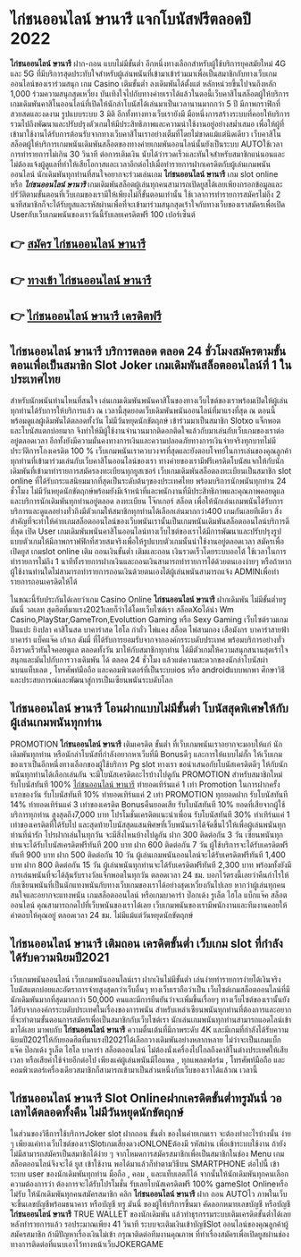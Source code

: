 # ไก่ชนออนไลน์ ษานารี  แจกโบนัสฟรีตลอดปี 2022

**ไก่ชนออนไลน์ ษานารี** ฝาก-ถอน แบบไม่มีขั้นต่ำ  อีกหนึ่งทางเลือกสำหรับผู้ใช้บริการยุคสมัยใหม่ 4G และ 5G ที่มีบริการสุดประทับใจสำหรับผู้เล่นพนันที่เข้ามาเข้าร่วมมาเพื่อเป็นสมาชิกกับทางเว็บเกมออนไลน์ของเราร่วมสนุก เกม Casino  เติมขั้นต่ำ ลงเดิมพันได้ตั้งแต่ หลักหน่วยขึ้นไปจนถึงหลัก 1,000 ร่วมความสนุกสุดเหวี่ยง บันเทิงใจไปกับทางค่ายเราได้แล้วในตอนี้เว็บคาสิโนสล็อตผู้ให้บริการเกมเดิมพันคาสิโนออนไลน์ที่เปิดให้นักล่าโบนัสได้เล่นมาเป็นเวลานานมากกว่า 5 ปี มีภาพกราฟิกที่สวยสดและงดงาม รูปแบบระบบ 3 มิติ
อีกทั้งทางทางเว็บเรายังมี มือหนึ่งการสร้างระบบที่คอยให้บริการ  รวมไปถึงพัฒนาและปรับปรุงตัวเกมให้มีประสิทธิภาพและความน่าใช้งานอยู่อย่างสม่ำเสมอ เพื่อให้ผู้ที่เข้ามาใช้งานได้รับการต้อนรับจากทางเว็บคาสิโนเราอย่างเต็มที่โดยไม่ขาดแม้แต่นิดเดียว เว็บคาสิโนสล็อตผู้ให้บริการเกมพนันเดิมพันสล็อตของทางค่ายเกมพันออนไลน์นั้นยังเป็นระบบ AUTOใช้เวลาการทำรายการไม่เกิน 30 วินาที ต่อการเติมเงิน นับได้ว่ารวดเร็วและทันใจสำหรับสมาชิกแน่นอนและไม่ต้องแจ้งผู้ดูแลที่ทำให้เสียโอกาสและเวลาอีกต่อไปเมื่อทำรายการฝากเครดิตกับผู้เล่นเกมพนันออนไลน์
นักเดิมพันทุกท่านที่สนใจอยากจะร่วมเล่นเกม **ไก่ชนออนไลน์ ษานารี** เกม slot online หรือ ***ไก่ชนออนไลน์ ษานารี*** เกมเดิมพันสล็อตผู้เล่นทุกคนสามารถเปิดยูสได้เลยเพียงกรอกข้อมูลและปรัวัติตามขั้นตอนที่เว็บเกมของเรามีให้เพียงไม่กี่ขั้นตอนเท่านั้น ใช้เวลาการทำรายการสมัครไม่ถึง 2 นาทีสมาชิกก็จะได้รับยูสและรหัสผ่านเพื่อที่จะเข้ามาร่วมสนุกสุดเร้าใจกับทางเว็บของเราสมัครเพื่อเปิด Userกับเว็บเกมพนันของเราวันนี้รับเลยเครดิตฟรี 100 เปอร์เซ็นต์

## 👉 [สมัคร ไก่ชนออนไลน์ ษานารี](https://archa888.com/)
## 👉 [ทางเข้า ไก่ชนออนไลน์ ษานารี](https://archa888.com/)
## 👉 [ไก่ชนออนไลน์ ษานารี เครดิตฟรี](https://archa888.com/)

## ไก่ชนออนไลน์ ษานารี บริการตลอด ตลอด 24 ชั่วโมงสมัครตามขั้นตอนเพื่อเป็นสมาชิก Slot Joker เกมเดิมพันสล็อตออนไลน์ที่ 1 ในประเทศไทย

สำหรับนักพนันท่านไหนที่สนใจ เล่นเกมเดิมพันพนันคาสิโนของทางเว็บไซต์ของเราพร้อมเปิดให้ผู้เล่นทุกท่านได้รับการให้บริการแล้ว ณ เวลานี้สุดยอดเว็บเดิมพันพนันออนไลน์ที่มาแรงที่สุด ณ ตอนนี้ พร้อมดูแลผู้เดิมพันได้ตลอดทั้งวัน ไม่มีวันหยุดนักขัตฤกษ์ เข้าร่วมมาเป็นสมาชิก Slotxo แจ็กพอตและโบนัสแตกบ่อยมาก จึงทำให้มีผู้ใช้งานจำนวนมากติดอกติดใจแล้วกับมาเล่นกับเว็บเกมของเราต่ออยู่ตลอดเวลา อีกทั้งยังมีความมั่นคงทางการเงินและความปลอดภัยทางการเงินจ่ายจริงทุกบาทไม่มีประวัติการโกงเครดิต 100 % เว็บเกมพนันเราควบวงจรที่สุดและยังตอบโจทย์ในการเล่นของคุณลูกค้าทุกท่านที่เข้ามาร่วมเล่นกับเว็บคาสิโนออนไลน์ของเรา
ทางค่ายของเรามีฟรีเครดิตโบนัสแจกให้กับนักเดิมพันที่เข้ามาทำรายการสมัครลงทะเบียนทุกยูสเซอร์ เว็บเกมเดิมพันสล็อตลงทะเบียนเป็นสมาชิก slot online ที่ได้รับกระแสนิยมมากที่สุดเป็นระดับต้นๆของประเทศไทย พร้อมบริการนักพนันทุกท่าน 24 ชั่วโมง ไม่มีวันหยุดนักขัตฤกษ์พร้อมยังมีเจ้าหน้าที่และพนักงานที่มีประสิทธิภาพและคุณภาพคอยดูแลและบริการนักเดิมพันทุกท่านอยู่ตลอด ลงทะเบียน โจ๊กเกอร์ สล็อต เพื่อให้นักเล่นเกมพนันได้รับการบริการและดูแลอย่างทั่วถึงมีตัวเกมให้สมาชิกทุกท่านได้เลือกเล่นมากกว่า400 เกมกันเลยทีเดียว
สิ่งสำคัญที่จะทำให้ค่ายเกมสล็อตออนไลน์ของเว็บพนันเรานั้นเป็นเกมพนันเดิมพันสล็อตออนไลน์บริการดีที่สุด เปิด User  เกมเดิมพันพนันคาสิโนออนไลน์ทางเว็บไซต์ของเราได้มีการพัฒนาและปรับปรุงรูปแบบตัวเกมให้มีภาพกราฟฟิกที่สวยสมจริงเพื่อให้รูปแบบตัวเกมนั้นน่าใช้งานอยู่ตลอดเวลา สมัครเพื่อเปิดยูส เกมslot online เติม ถอนเงินขั้นต่ำ เติมและถอน เงินรวดเร็วโดยระบบออโต้ ใช้เวลาในการทำรายการไม่ถึง 1 นาทีทั้งรายการฝากเงินและถอนเงินสามารถทำรายการได้ด้วยตนเองง่ายๆ หรือถ้าหากผู้ใช้งานท่านใดไม่สามารถทำรายการถอนเงินด้วยตนเองได้ผู้เล่นพนันสามารถแจ้ง ADMINเพื่อทำรายการถอนเครดิตให้ได้

ในขณะนี้รับประกันได้เลยว่าเกม  Casino Online **ไก่ชนออนไลน์ ษานารี** ฝากเดิมพัน ไม่มีขั้นต่ำทรูมันนี่ วอเลท สุดฮิตที่มาแรง2021เลยก็ว่าได้โดยเว็บไซต์เรา สล็อตXoได้นำ  Wm Casino,PlayStar,GameTron,Evoluttion Gaming หรือ Sexy Gaming เว็บไซต์รวมเกมปั่นแปะ ยิงปลา คาสิโนสด บาคาร่าสด ไฮโล กำถั่ว ไพ่แคง สล็อต ไพ่สามกอง เสือมังกร บาคาร่าสายฟ้า บาคาร่า แบ็คแจ๊ค เก้าเก ดัมมี่ ที่ได้รับการยอมรับจากจากองค์กรระบดับประเทศ พร้อมบริการอย่างทั่วถึงรวดเร็วทันใจคอยดูแล ตลอดทั้งวัน มาให้กับสมาชิกทุกท่าน ได้มีตัวเกมให้ความสนุกสนานสุดเร้าใจสนุกและมันไปกับการวางเดิมพัน ได้ ตลอด 24 ชั่วโมง แล้วแต่ความสะดวกของนักล่าโบนัสผ่านบนแท็บเลต , โทรศัพท์มือถือ และคอมพิวเตอร์ที่เป็นระบบios หรือ androidแบบพกพา ศึกษาวิธีและประสบการณ์และพัฒนาสู่การเป็นเซียนพนันระบดับโลก

## ไก่ชนออนไลน์ ษานารี โอนฝากแบบไม่มีขั้นต่ำ โบนัสสุดพิเศษให้กับผู้เล่นเกมพนันทุกท่าน

 PROMOTION  **ไก่ชนออนไลน์ ษานารี** เติมเครดิต ขั้นต่ำ ที่เว็บเกมพนันเราอยากจะมอบให้แก่  นักเดิมพันทุกท่าน หรือนักล่าโบนัสที่กำลังอยากหาเว็บที่มี Bonusดีๆ และการให้แบบไม่กั๊ก ให้เว็บเกมของเราเป็นอีกหนึ่งทางเลือกของผู้ใช้บริการ Pg slot ทางเรา ขอนำเสนอกับโบนัสเครดิตดีๆ ให้กับนักพนันทุกท่านได้เลือกเล่นกัน จะมีโบนัสเครดิตอะไรบ้างไปดูกัน
 PROMOTION สำหรับสมาชิกใหม่ รับโบนัสทันที 100% [ไก่ชนออนไลน์ ษานารี](https://archa888.com/) ทำยอดเทิร์นแค่ 1 เท่า
 Promotion ในการฝากครั้งแรกของวัน รับโบนัสทันที 10% ทำยอดเทิร์นแค่ 2 เท่า
 PROMOTION ทุกยอดฝาก รับโบนัสทันที 14% ทำยอดเทิร์นแค่ 3 เท่าของเครดิต
Bonusคืนยอดเสีย รับโบนัสทันที 10% ยอดที่เสียจากผู้ใช้บริการทุกท่าน สูงสุดถึง7,000 บาท
โปรโมชั่นเครดิตแนะนำเพื่อน รับโบนัสทันที 30% ทำเทิร์นแค่ 1 เท่าของเครดิตที่ได้รับไป
และสุดท้ายโบนัสสุดแสนพิศษที่เว็บพนันเราได้จัดขึ้นไว้ให้เพื่อผู้เล่นพนันทุกท่านที่น่ารัก โปรฝากเล่นในทุกวัน จะมีสิ่งไหนบ้างไปดูกัน
ฝาก 300 ติดต่อกัน 3 วัน เซียนพนันทุกท่านจะได้รับโบนัสเครดิตฟรีทันที 200 บาท
ฝาก 600 ติดต่อกัน 7 วัน ผู้ใช้บริการจะได้รับเครดิตฟรีทันที 900 บาท
ฝาก 500 ติดต่อกัน 10 วัน ผู้เล่นเกมพนันออนไลน์จะได้รับเครดิตฟรีทันที 1,400 บาท
ฝาก 800 ติดต่อกัน 15 วัน ผู้เล่นพนันทุกท่านจะได้รับเครดิตฟรีทันที 2,300 บาท
พร้อมทั้งยังมีการเล่นพนันที่จะได้ลุ้นรับรางวัลแจ็กพอตในทุกวัน ตลอดเวลา 24 ชม. บอกไว้ตรงนี้เลยว่าคืนกำไรให้กับเซียนพนันที่เป็นนักแทงพนันกับทางเว็บเกมของเราได้อย่างสุดเหวี่ยงกันไปเลย หากว่าผู้เล่นทุกคนสนใจและอยากจะแทงพนัน เกมสล็อตออนไลน์ หรือเกมบาคาร่า ป๊อกเด้ง รูเล็ต ไฮโล แบ็กแจ๊ค สล็อตออนไลน์ คุณสามารถกดไปที่เว็บพนันของเราได้เลย เว็บเกมพนันของเรามีพนักงานและทีมงานคอยให้คำตอบให้คุณอยู่ ตลอดเวลา 24 ชม. ไม่มีแม้แต่วันหยุดนักขัตฤกษ์

## ไก่ชนออนไลน์ ษานารี เติมถอน เครดิตขั้นต่ำ  เว็บเกม slot ที่กำลังได้รับความนิยมปี2021

เว็บเกมพนันออนไลน์ เว็บเกมพนันออนไลน์เรา ฝากเงินไม่มีขั้นต่ำ เล่นง่ายทำรายการง่ายได้เงินจริง โบนัสแตกบ่อยและอัตราการจ่ายสูงสุดกว่าเว็บอื่นๆ ทางเว็บเราถือว่าเป็น เว็บไซต์เกมสล็อตออนไลน์ที่มีนักเดิมพันมากที่สุดมากกว่า 50,000 คนและมีการยืนยันว่าจะเพิ่มขึ้นเรื่อยๆ ทางเว็บไซต์ของเรานั้นยังได้รับจากองค์กรระบดับประเทศในเรื่องของการพนัน สำหรับเหล่าเซียนพนันทุกท่านที่ต้องการและอยากที่จะทำตามขั้นตอนการสมัครเพื่อเป็นสมาชิกกับเว็บไซต์เรา นักเล่นเกมพนันทุกท่านสามารถแอดไลน์เข้ามาได้เลย
	มาพบกับ **ไก่ชนออนไลน์ ษานารี** ความตื่นเต้นที่มีภาพระดับ 4K และมีเกมที่กำลังได้รับความนิยมปี2021ให้กับยอดฮิตที่มาแรงปี2021ได้เลือกวางเดิมพันอย่างหลากหลาย  ไม่ว่าจะเป็นเกมแบ็กแจ๊ค ป๊อกเด้ง รูเล็ต ไฮโล บาคาร่า สล็อตออนไลน์ ไม่ต้องนั่งเครื่องไปไกลถึงคาสิโนต่างประเทศให้เสียเวลา หรือเสียค่าใช้จ่ายอีกต่อไป เพียงแค่ผู้เล่นพนันมีไอแพด , ทุกแพลตฟอร์ม , โทรศัพท์มือถือ และคอมพิวเตอร์เครื่องเดียวสมาชิกก็สามารถเข้ามาเป็นส่วนหนึ่งกับเว็บของเราได้แล้วณ เวลานี้

## ไก่ชนออนไลน์ ษานารี Slot Onlineฝากเครดิตขั้นต่ำทรูมันนี่ วอเลทได้ตลอดทั้งคืน ไม่มีวันหยุดนักขัตฤกษ์

ในส่วนของวิธีการใช้บริการJoker slot ฝากถอน ขั้นต่ำ ของในค่ายเกมเรา จะต้องทำอะไรบ้างนั้น ง่าย ๆ เพียงแค่ทางเว็บไซต์ของเราSlotเกมเสี่ยงดวงONLONEต้องมี รหัสผ่าน เพื่อเข้าระบบใช้งาน ถ้ายังไม่มีสามารถสมัครเป็นสมาชิกได้ง่าย ๆ จากโหมดการสมัครสมาชิกเพื่อเป็นสมาชิกในช่อง Menu เกมสล็อตออนไลน์จึงจะได้ ยูส เข้าใช้งาน พอได้มาแล้วก็ทำตามวิธีบน SMARTPHONE ต่อไปนี้
เข้าระบบ user  ของนักเดิมพันทุกท่าน มือถือ , คอม , และแท็บเลตก็ได้
จากนั้นให้นักเดิมพันทุกคนเลือกความต้องการว่า ต้องการจะได้รับโปรโมชั่น รับเลยโบนัสเครดิตฟรี 100% gameSlot Onlineหรือไม่รับ
ให้นักเดิมพันทุกคนสมัครสมาชิก คลิก **ไก่ชนออนไลน์ ษานารี** ฝาก ถอน AUTOไว ภาพในเว็บจะขึ้นเลขบัญชีพร้อมธนาคาร หรือบัญชี ทรู มันนี่ ของผู้ให้บริการขึ้นมา
คัดลอกหมายเลขบัญชี หรือบัญชี **ไก่ชนออนไลน์ ษานารี** TRUE WALLET ของนักเดิมพัน แล้วทำธุรกรรมระบบเติมเครดิตขั้นต่ำได้เลย
หลังทำรายการแล้ว รอประมาณเพียง 41 วินาที ระบบจะเติมเงินเข้าบัญชีSlot ออนไลน์ของคุณลูกค้าผู้สมัครสมาชิก
ถ้ามีปัญหาเรื่องเงินไม่เข้า กรุณาติดต่อทีมงานคุณภาพ ที่ทำเรื่องสมัครเพื่อเปิดยูสผ่านช่องทางการติดต่อที่แนบเอาไว้ทางหน้าเว็บJOKERGAME



